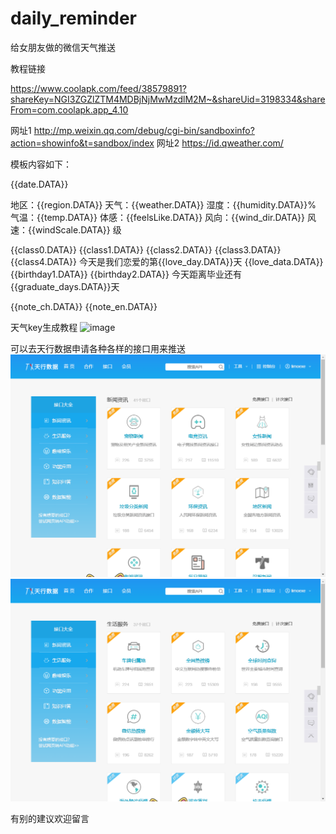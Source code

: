 # daily_reminder
给女朋友做的微信天气推送

教程链接

https://www.coolapk.com/feed/38579891?shareKey=NGI3ZGZlZTM4MDBjNjMwMzdlM2M~&shareUid=3198334&shareFrom=com.coolapk.app_4.10




网址1   http://mp.weixin.qq.com/debug/cgi-bin/sandboxinfo?action=showinfo&t=sandbox/index
网址2   https://id.qweather.com/


模板内容如下：

{{date.DATA}} 

地区：{{region.DATA}}
天气：{{weather.DATA}}           湿度：{{humidity.DATA}}%
气温：{{temp.DATA}}       体感：{{feelsLike.DATA}}
风向：{{wind_dir.DATA}}     风速：{{windScale.DATA}} 级

{{class0.DATA}} 
{{class1.DATA}} 
{{class2.DATA}} 
{{class3.DATA}} 
{{class4.DATA}} 
今天是我们恋爱的第{{love_day.DATA}}天
{{love_data.DATA}}
{{birthday1.DATA}} 
{{birthday2.DATA}}
今天距离毕业还有{{graduate_days.DATA}}天

{{note_ch.DATA}}
{{note_en.DATA}} 


天气key生成教程
![image](https://raw.githubusercontent.com/limoest/daily_reminder/main/%E5%92%8C%E9%A3%8E%E5%A4%A9%E6%B0%94key%E7%94%9F%E6%88%90.png)


可以去天行数据申请各种各样的接口用来推送  
![image](https://raw.githubusercontent.com/limoest/daily_reminder/main/others/Snipaste_2022-08-24_12-13-19.png)
![image](https://raw.githubusercontent.com/limoest/daily_reminder/main/others/Snipaste.png)



有别的建议欢迎留言
